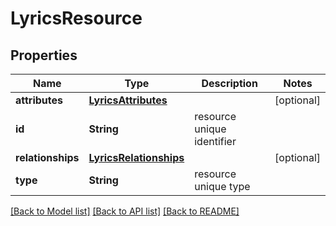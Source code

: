 # LyricsResource

## Properties
Name | Type | Description | Notes
------------ | ------------- | ------------- | -------------
**attributes** | [**LyricsAttributes**](LyricsAttributes.md) |  | [optional] 
**id** | **String** | resource unique identifier | 
**relationships** | [**LyricsRelationships**](LyricsRelationships.md) |  | [optional] 
**type** | **String** | resource unique type | 

[[Back to Model list]](../README.md#documentation-for-models) [[Back to API list]](../README.md#documentation-for-api-endpoints) [[Back to README]](../README.md)


